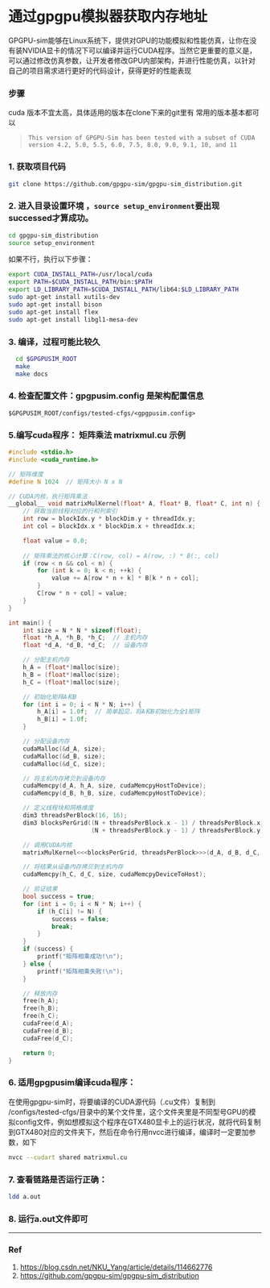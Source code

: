 # 通过gpgpu模拟器获取内存地址
GPGPU-sim能够在Linux系统下，提供对GPU的功能模拟和性能仿真，让你在没有装NVIDIA显卡的情况下可以编译并运行CUDA程序。当然它更重要的意义是，可以通过修改仿真参数，让开发者修改GPU内部架构，并进行性能仿真，以针对自己的项目需求进行更好的代码设计，获得更好的性能表现


### **步骤**

cuda 版本不宜太高，具体适用的版本在clone下来的git里有 常用的版本基本都可以 
> `This version of GPGPU-Sim has been tested with a subset of CUDA version 4.2, 5.0, 5.5, 6.0, 7.5, 8.0, 9.0, 9.1, 10, and 11`
### 1. 获取项目代码
  ```bash
  git clone https://github.com/gpgpu-sim/gpgpu-sim_distribution.git
  ```
### 2. 进入目录设置环境 ，`source setup_environment`要出现successed才算成功。
  ```bash
  cd gpgpu-sim_distribution
  source setup_environment
  ```
如果不行，执行以下步骤：
```bash
export CUDA_INSTALL_PATH=/usr/local/cuda
export PATH=$CUDA_INSTALL_PATH/bin:$PATH
export LD_LIBRARY_PATH=$CUDA_INSTALL_PATH/lib64:$LD_LIBRARY_PATH
sudo apt-get install xutils-dev
sudo apt-get install bison
sudo apt-get install flex
sudo apt-get install libgl1-mesa-dev

```
### 3. 编译，过程可能比较久
```bash
  cd $GPGPUSIM_ROOT
  make
  make docs
  ```
### 4. 检查配置文件：gpgpusim.config 是架构配置信息
  
  ```
  $GPGPUSIM_ROOT/configs/tested-cfgs/<gpgpusim.config>
  ```

### 5.编写cuda程序： 矩阵乘法 matrixmul.cu 示例
```c++
#include <stdio.h>
#include <cuda_runtime.h>

// 矩阵维度
#define N 1024  // 矩阵大小 N x N

// CUDA内核，执行矩阵乘法
__global__ void matrixMulKernel(float* A, float* B, float* C, int n) {
    // 获取当前线程对应的行和列索引
    int row = blockIdx.y * blockDim.y + threadIdx.y;
    int col = blockIdx.x * blockDim.x + threadIdx.x;

    float value = 0.0;
    
    // 矩阵乘法的核心计算：C(row, col) = A(row, :) * B(:, col)
    if (row < n && col < n) {
        for (int k = 0; k < n; ++k) {
            value += A[row * n + k] * B[k * n + col];
        }
        C[row * n + col] = value;
    }
}

int main() {
    int size = N * N * sizeof(float);
    float *h_A, *h_B, *h_C;  // 主机内存
    float *d_A, *d_B, *d_C;  // 设备内存

    // 分配主机内存
    h_A = (float*)malloc(size);
    h_B = (float*)malloc(size);
    h_C = (float*)malloc(size);

    // 初始化矩阵A和B
    for (int i = 0; i < N * N; i++) {
        h_A[i] = 1.0f;  // 简单起见，将A和B初始化为全1矩阵
        h_B[i] = 1.0f;
    }

    // 分配设备内存
    cudaMalloc(&d_A, size);
    cudaMalloc(&d_B, size);
    cudaMalloc(&d_C, size);

    // 将主机内存拷贝到设备内存
    cudaMemcpy(d_A, h_A, size, cudaMemcpyHostToDevice);
    cudaMemcpy(d_B, h_B, size, cudaMemcpyHostToDevice);

    // 定义线程块和网格维度
    dim3 threadsPerBlock(16, 16);
    dim3 blocksPerGrid((N + threadsPerBlock.x - 1) / threadsPerBlock.x, 
                       (N + threadsPerBlock.y - 1) / threadsPerBlock.y);

    // 调用CUDA内核
    matrixMulKernel<<<blocksPerGrid, threadsPerBlock>>>(d_A, d_B, d_C, N);

    // 将结果从设备内存拷贝到主机内存
    cudaMemcpy(h_C, d_C, size, cudaMemcpyDeviceToHost);

    // 验证结果
    bool success = true;
    for (int i = 0; i < N * N; i++) {
        if (h_C[i] != N) {
            success = false;
            break;
        }
    }
    if (success) {
        printf("矩阵相乘成功!\n");
    } else {
        printf("矩阵相乘失败!\n");
    }

    // 释放内存
    free(h_A);
    free(h_B);
    free(h_C);
    cudaFree(d_A);
    cudaFree(d_B);
    cudaFree(d_C);

    return 0;
}
```
### 6. 适用gpgpusim编译cuda程序：
在使用gpgpu-sim时，将要编译的CUDA源代码（.cu文件）复制到
/configs/tested-cfgs/目录中的某个文件里，这个文件夹里是不同型号GPU的模拟config文件，例如想模拟这个程序在GTX480显卡上的运行状况，就将代码复制到GTX480对应的文件夹下，然后在命令行用nvcc进行编译，编译时一定要加参数，如下
```bash
nvcc --cudart shared matrixmul.cu
```



### 7. 查看链路是否运行正确：
```bash
ldd a.out
```

### 8. 运行a.out文件即可

---
### Ref
1. https://blog.csdn.net/NKU_Yang/article/details/114662776
2. https://github.com/gpgpu-sim/gpgpu-sim_distribution